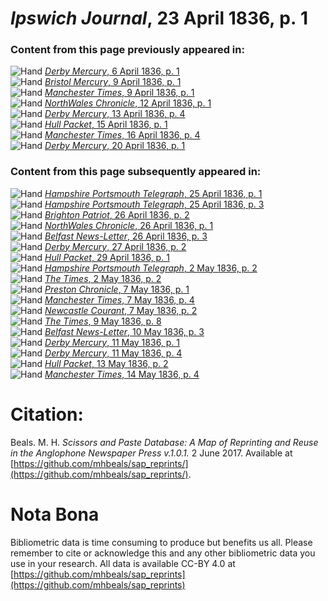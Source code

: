 # *Ipswich Journal*, 23 April 1836, p. 1  
  
### Content from this page previously appeared in:  
![Hand](http://scissorsandpaste.net/wp-content/uploads/2017/06/smallhandpointer.png) [*Derby Mercury*, 6 April 1836, p. 1](https://mhbeals.github.io/sap_html/Derby-Mercury/Derby-Mercury-6-April-1836-p-1)  
![Hand](http://scissorsandpaste.net/wp-content/uploads/2017/06/smallhandpointer.png) [*Bristol Mercury*, 9 April 1836, p. 1](https://mhbeals.github.io/sap_html/Bristol-Mercury/Bristol-Mercury-9-April-1836-p-1)  
![Hand](http://scissorsandpaste.net/wp-content/uploads/2017/06/smallhandpointer.png) [*Manchester Times*, 9 April 1836, p. 1](https://mhbeals.github.io/sap_html/Manchester-Times/Manchester-Times-9-April-1836-p-1)  
![Hand](http://scissorsandpaste.net/wp-content/uploads/2017/06/smallhandpointer.png) [*NorthWales Chronicle*, 12 April 1836, p. 1](https://mhbeals.github.io/sap_html/NorthWales-Chronicle/NorthWales-Chronicle-12-April-1836-p-1)  
![Hand](http://scissorsandpaste.net/wp-content/uploads/2017/06/smallhandpointer.png) [*Derby Mercury*, 13 April 1836, p. 4](https://mhbeals.github.io/sap_html/Derby-Mercury/Derby-Mercury-13-April-1836-p-4)  
![Hand](http://scissorsandpaste.net/wp-content/uploads/2017/06/smallhandpointer.png) [*Hull Packet*, 15 April 1836, p. 1](https://mhbeals.github.io/sap_html/Hull-Packet/Hull-Packet-15-April-1836-p-1)  
![Hand](http://scissorsandpaste.net/wp-content/uploads/2017/06/smallhandpointer.png) [*Manchester Times*, 16 April 1836, p. 4](https://mhbeals.github.io/sap_html/Manchester-Times/Manchester-Times-16-April-1836-p-4)  
![Hand](http://scissorsandpaste.net/wp-content/uploads/2017/06/smallhandpointer.png) [*Derby Mercury*, 20 April 1836, p. 1](https://mhbeals.github.io/sap_html/Derby-Mercury/Derby-Mercury-20-April-1836-p-1)  
  
### Content from this page subsequently appeared in:  
![Hand](http://scissorsandpaste.net/wp-content/uploads/2017/06/smallhandpointer.png) [*Hampshire Portsmouth Telegraph*, 25 April 1836, p. 1](https://mhbeals.github.io/sap_html/Hampshire-Portsmouth-Telegraph/Hampshire-Portsmouth-Telegraph-25-April-1836-p-1)  
![Hand](http://scissorsandpaste.net/wp-content/uploads/2017/06/smallhandpointer.png) [*Hampshire Portsmouth Telegraph*, 25 April 1836, p. 3](https://mhbeals.github.io/sap_html/Hampshire-Portsmouth-Telegraph/Hampshire-Portsmouth-Telegraph-25-April-1836-p-3)  
![Hand](http://scissorsandpaste.net/wp-content/uploads/2017/06/smallhandpointer.png) [*Brighton Patriot*, 26 April 1836, p. 2](https://mhbeals.github.io/sap_html/Brighton-Patriot/Brighton-Patriot-26-April-1836-p-2)  
![Hand](http://scissorsandpaste.net/wp-content/uploads/2017/06/smallhandpointer.png) [*NorthWales Chronicle*, 26 April 1836, p. 1](https://mhbeals.github.io/sap_html/NorthWales-Chronicle/NorthWales-Chronicle-26-April-1836-p-1)  
![Hand](http://scissorsandpaste.net/wp-content/uploads/2017/06/smallhandpointer.png) [*Belfast News-Letter*, 26 April 1836, p. 3](https://mhbeals.github.io/sap_html/Belfast-News-Letter/Belfast-News-Letter-26-April-1836-p-3)  
![Hand](http://scissorsandpaste.net/wp-content/uploads/2017/06/smallhandpointer.png) [*Derby Mercury*, 27 April 1836, p. 2](https://mhbeals.github.io/sap_html/Derby-Mercury/Derby-Mercury-27-April-1836-p-2)  
![Hand](http://scissorsandpaste.net/wp-content/uploads/2017/06/smallhandpointer.png) [*Hull Packet*, 29 April 1836, p. 1](https://mhbeals.github.io/sap_html/Hull-Packet/Hull-Packet-29-April-1836-p-1)  
![Hand](http://scissorsandpaste.net/wp-content/uploads/2017/06/smallhandpointer.png) [*Hampshire Portsmouth Telegraph*, 2 May 1836, p. 2](https://mhbeals.github.io/sap_html/Hampshire-Portsmouth-Telegraph/Hampshire-Portsmouth-Telegraph-2-May-1836-p-2)  
![Hand](http://scissorsandpaste.net/wp-content/uploads/2017/06/smallhandpointer.png) [*The Times*, 2 May 1836, p. 2](https://mhbeals.github.io/sap_html/The-Times/The-Times-2-May-1836-p-2)  
![Hand](http://scissorsandpaste.net/wp-content/uploads/2017/06/smallhandpointer.png) [*Preston Chronicle*, 7 May 1836, p. 1](https://mhbeals.github.io/sap_html/Preston-Chronicle/Preston-Chronicle-7-May-1836-p-1)  
![Hand](http://scissorsandpaste.net/wp-content/uploads/2017/06/smallhandpointer.png) [*Manchester Times*, 7 May 1836, p. 4](https://mhbeals.github.io/sap_html/Manchester-Times/Manchester-Times-7-May-1836-p-4)  
![Hand](http://scissorsandpaste.net/wp-content/uploads/2017/06/smallhandpointer.png) [*Newcastle Courant*, 7 May 1836, p. 2](https://mhbeals.github.io/sap_html/Newcastle-Courant/Newcastle-Courant-7-May-1836-p-2)  
![Hand](http://scissorsandpaste.net/wp-content/uploads/2017/06/smallhandpointer.png) [*The Times*, 9 May 1836, p. 8](https://mhbeals.github.io/sap_html/The-Times/The-Times-9-May-1836-p-8)  
![Hand](http://scissorsandpaste.net/wp-content/uploads/2017/06/smallhandpointer.png) [*Belfast News-Letter*, 10 May 1836, p. 3](https://mhbeals.github.io/sap_html/Belfast-News-Letter/Belfast-News-Letter-10-May-1836-p-3)  
![Hand](http://scissorsandpaste.net/wp-content/uploads/2017/06/smallhandpointer.png) [*Derby Mercury*, 11 May 1836, p. 1](https://mhbeals.github.io/sap_html/Derby-Mercury/Derby-Mercury-11-May-1836-p-1)  
![Hand](http://scissorsandpaste.net/wp-content/uploads/2017/06/smallhandpointer.png) [*Derby Mercury*, 11 May 1836, p. 4](https://mhbeals.github.io/sap_html/Derby-Mercury/Derby-Mercury-11-May-1836-p-4)  
![Hand](http://scissorsandpaste.net/wp-content/uploads/2017/06/smallhandpointer.png) [*Hull Packet*, 13 May 1836, p. 2](https://mhbeals.github.io/sap_html/Hull-Packet/Hull-Packet-13-May-1836-p-2)  
![Hand](http://scissorsandpaste.net/wp-content/uploads/2017/06/smallhandpointer.png) [*Manchester Times*, 14 May 1836, p. 4](https://mhbeals.github.io/sap_html/Manchester-Times/Manchester-Times-14-May-1836-p-4)  


# Citation: 

Beals. M. H. *Scissors and Paste Database: A Map of Reprinting and Reuse in the Anglophone Newspaper Press v.1.0.1.* 2 June 2017. Available at [https://github.com/mhbeals/sap_reprints/](https://github.com/mhbeals/sap_reprints/). 

# Nota Bona

Bibliometric data is time consuming to produce but benefits us all. Please remember to cite or acknowledge this and any other bibliometric data you use in your research. All data is available CC-BY 4.0 at [https://github.com/mhbeals/sap_reprints](https://github.com/mhbeals/sap_reprints)